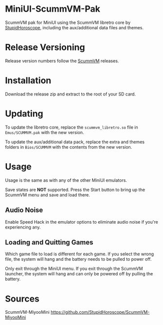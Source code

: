 # MiniUI-ScummVM-Pak

ScummVM pak for MiniUI using the ScummVM libretro core by [StupidHoroscope](https://github.com/StupidHoroscope), including the aux/additional data files and themes.

# Release Versioning

Release version numbers follow the [ScummVM](https://github.com/scummvm/scummvm) releases.

# Installation

Download the release zip and extract to the root of your SD card.

# Updating

To update the libretro core, replace the `scummvm_libretro.so` file in `Emus/SCUMMVM.pak` with the new version.

To update the aux/additional data pack, replace the extra and themes folders in `Bios/SCUMMVM` with the contents from the new version.

# Usage

Usage is the same as with any of the other MiniUI emulators.

Save states are __NOT__ supported.  Press the Start button to bring up the ScummVM menu and save and load there.

## Audio Noise

Enable Speed Hack in the emulator options to eliminate audio noise if you're experiencing any.

## Loading and Quitting Games

Which game file to load is different for each game.  If you select the wrong file, the system will hang and the battery needs to be pulled to power off.

Only exit through the MiniUI menu.  If you exit through the ScummVM launcher, the system will hang and can only be powered off by pulling the battery.

# Sources

ScummVM-MiyooMini https://github.com/StupidHoroscope/ScummVM-MiyooMini
